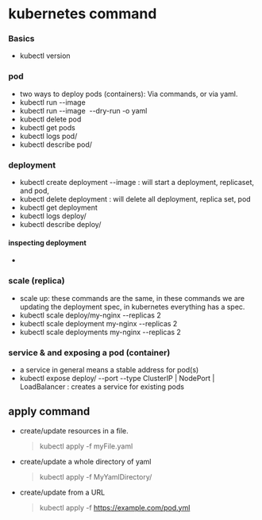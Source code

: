 # kubernetes command

### Basics

- kubectl version

### pod

- two ways to deploy pods (containers): Via commands, or via yaml.
- kubectl run <name of the pod> --image <image name>
- kubectl run <name of the pod> --image <image name> --dry-run -o yaml
- kubectl delete pod <name of the pod>
- kubectl get pods
- kubectl logs pod/<name of the pod>
- kubectl describe pod/<name of the pod>

### deployment

- kubectl create deployment <name of the deployment> --image <name of the image> : will start a deployment, replicaset, and pod,
- kubectl delete deployment <my-nginx> : will delete all deployment, replica set, pod
- kubectl get deployment
- kubectl logs deploy/<name of the deployment>
- kubectl describe deploy/<name of the deployment>

#### inspecting deployment

-

### scale (replica)

- scale up: these commands are the same, in these commands we are updating the deployment spec, in kubernetes everything has a spec.
- kubectl scale deploy/my-nginx --replicas 2
- kubectl scale deployment my-nginx --replicas 2
- kubectl scale deployments my-nginx --replicas 2

### service & and exposing a pod (container)

- a service in general means a stable address for pod(s)
- kubectl expose deploy/<deployment name> --port <port number> --type ClusterIP | NodePort | LoadBalancer : creates a service for existing pods

## apply command

- create/update resources in a file.

  > kubectl apply -f myFile.yaml

- create/update a whole directory of yaml

  > kubectl apply -f MyYamlDirectory/

- create/update from a URL
  > kubectl apply -f https://example.com/pod.yml
